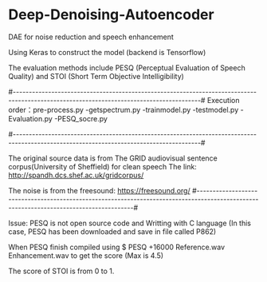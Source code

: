 # Deep-Denoising-Autoencoder
DAE for noise reduction and speech enhancement

Using Keras to construct the model (backend is Tensorflow)

The evaluation methods include PESQ (Perceptual Evaluation of Speech Quality) and STOI (Short Term Objective Intelligibility)


#----------------------------------------------------------------------------------------------------------------------------------------#
Execution order：pre-process.py -getspectrum.py -trainmodel.py -testmodel.py -Evaluation.py -PESQ_socre.py

#----------------------------------------------------------------------------------------------------------------------------------------#

The original source data is from The GRID audiovisual sentence corpus(University of Sheffield) for clean speech
The link: http://spandh.dcs.shef.ac.uk/gridcorpus/

The noise is from the freesound: https://freesound.org/ 
#----------------------------------------------------------------------------------------------------------------------------------------#

Issue:
PESQ is not open source code and Writting with C language (In this case, PESQ has been downloaded and save in file called P862)

When PESQ finish compiled using $ PESQ +16000 Reference.wav Enhancement.wav to get the score (Max is 4.5)

The score of STOI is from 0 to 1.
